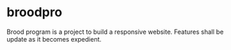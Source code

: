 # broodpro
Brood program is a project to build a responsive website. Features shall be update as it becomes expedient.
